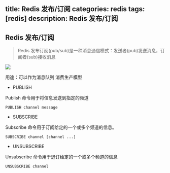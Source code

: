 title: Redis 发布/订阅
categories: redis
tags: [redis]
description: Redis 发布/订阅
---

## Redis 发布/订阅

> Redis 发布订阅(pub/sub)是一种消息通信模式：发送者(pub)发送消息，订阅者(sub)接收消息

<!--more-->

![](http://www.runoob.com/wp-content/uploads/2014/11/pubsub2.png)

用途：可以作为消息队列 消费生产模型


- PUBLISH 

Publish 命令用于将信息发送到指定的频道

	PUBLISH channel message

- SUBSCRIBE

Subscribe 命令用于订阅给定的一个或多个频道的信息。

	SUBSCRIBE channel [channel ...]


- UNSUBSCRIBE

Unsubscribe 命令用于退订给定的一个或多个频道的信息

	UNSUBSCRIBE channel